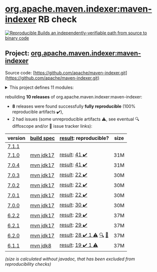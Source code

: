 [org.apache.maven.indexer:maven-indexer](https://central.sonatype.com/artifact/org.apache.maven.indexer/maven-indexer/versions) RB check
=======

[![Reproducible Builds](https://reproducible-builds.org/images/logos/rb.svg) an independently-verifiable path from source to binary code](https://reproducible-builds.org/)

## Project: [org.apache.maven.indexer:maven-indexer](https://central.sonatype.com/artifact/org.apache.maven.indexer/maven-indexer/versions)

Source code: [https://github.com/apache/maven-indexer.git](https://github.com/apache/maven-indexer.git)

<details><summary>This project defines 11 modules:</summary>

* [org.apache.maven.indexer:indexer-cli](https://central.sonatype.com/artifact/org.apache.maven.indexer/indexer-cli/7.1.0)
* [org.apache.maven.indexer:indexer-core](https://central.sonatype.com/artifact/org.apache.maven.indexer/indexer-core/7.1.0)
* [org.apache.maven.indexer:indexer-examples-basic](https://central.sonatype.com/artifact/org.apache.maven.indexer/indexer-examples-basic/7.1.0)
* [org.apache.maven.indexer:indexer-examples-spring](https://central.sonatype.com/artifact/org.apache.maven.indexer/indexer-examples-spring/7.1.0)
* [org.apache.maven.indexer:indexer-reader](https://central.sonatype.com/artifact/org.apache.maven.indexer/indexer-reader/7.1.0)
* [org.apache.maven.indexer:maven-indexer](https://central.sonatype.com/artifact/org.apache.maven.indexer/maven-indexer/7.1.0)
* [org.apache.maven.indexer:maven-indexer-examples](https://central.sonatype.com/artifact/org.apache.maven.indexer/maven-indexer-examples/7.1.0)
* [org.apache.maven.indexer:search-api](https://central.sonatype.com/artifact/org.apache.maven.indexer/search-api/7.1.0)
* [org.apache.maven.indexer:search-backend-indexer](https://central.sonatype.com/artifact/org.apache.maven.indexer/search-backend-indexer/7.1.0)
* [org.apache.maven.indexer:search-backend-remoterepository](https://central.sonatype.com/artifact/org.apache.maven.indexer/search-backend-remoterepository/7.1.0)
* [org.apache.maven.indexer:search-backend-smo](https://central.sonatype.com/artifact/org.apache.maven.indexer/search-backend-smo/7.1.0)
</details>

rebuilding **10 releases** of org.apache.maven.indexer:maven-indexer:
- **8** releases were found successfully **fully reproducible** (100% reproducible artifacts :heavy_check_mark:),
- 2 had issues (some unreproducible artifacts :warning:, see eventual :mag: diffoscope and/or :memo: issue tracker links):

| version | [build spec](/BUILDSPEC.md) | [result](https://reproducible-builds.org/docs/jvm/): reproducible? | size |
| -- | --------- | ------ | -- |
| [7.1.1](https://central.sonatype.com/artifact/org.apache.maven.indexer/maven-indexer/7.1.1/pom) | | | |
| [7.1.0](https://central.sonatype.com/artifact/org.apache.maven.indexer/maven-indexer/7.1.0/pom) | [mvn jdk17](maven-indexer-7.1.0.buildspec) | [result](maven-indexer-7.1.0.buildinfo): [41 :heavy_check_mark: ](maven-indexer-7.1.0.buildcompare) | 31M |
| [7.0.4](https://central.sonatype.com/artifact/org.apache.maven.indexer/maven-indexer/7.0.4/pom) | [mvn jdk17](maven-indexer-7.0.4.buildspec) | [result](maven-indexer-7.0.4.buildinfo): [41 :heavy_check_mark: ](maven-indexer-7.0.4.buildcompare) | 31M |
| [7.0.3](https://central.sonatype.com/artifact/org.apache.maven.indexer/maven-indexer/7.0.3/pom) | [mvn jdk17](maven-indexer-7.0.3.buildspec) | [result](maven-indexer-7.0.3.buildinfo): [22 :heavy_check_mark: ](maven-indexer-7.0.3.buildcompare) | 30M |
| [7.0.2](https://central.sonatype.com/artifact/org.apache.maven.indexer/maven-indexer/7.0.2/pom) | [mvn jdk17](maven-indexer-7.0.2.buildspec) | [result](maven-indexer-7.0.2.buildinfo): [22 :heavy_check_mark: ](maven-indexer-7.0.2.buildcompare) | 30M |
| [7.0.1](https://central.sonatype.com/artifact/org.apache.maven.indexer/maven-indexer/7.0.1/pom) | [mvn jdk17](maven-indexer-7.0.1.buildspec) | [result](maven-indexer-7.0.1.buildinfo): [22 :heavy_check_mark: ](maven-indexer-7.0.1.buildcompare) | 30M |
| [7.0.0](https://central.sonatype.com/artifact/org.apache.maven.indexer/maven-indexer/7.0.0/pom) | [mvn jdk17](maven-indexer-7.0.0.buildspec) | [result](maven-indexer-7.0.0.buildinfo): [30 :heavy_check_mark: ](maven-indexer-7.0.0.buildcompare) | 30M |
| [6.2.2](https://central.sonatype.com/artifact/org.apache.maven.indexer/maven-indexer/6.2.2/pom) | [mvn jdk17](maven-indexer-6.2.2.buildspec) | [result](maven-indexer-6.2.2.buildinfo): [29 :heavy_check_mark: ](maven-indexer-6.2.2.buildcompare) | 37M |
| [6.2.1](https://central.sonatype.com/artifact/org.apache.maven.indexer/maven-indexer/6.2.1/pom) | [mvn jdk17](maven-indexer-6.2.1.buildspec) | [result](maven-indexer-6.2.1.buildinfo): [29 :heavy_check_mark: ](maven-indexer-6.2.1.buildcompare) | 37M |
| [6.2.0](https://central.sonatype.com/artifact/org.apache.maven.indexer/maven-indexer/6.2.0/pom) | [mvn jdk17](maven-indexer-6.2.0.buildspec) | [result](maven-indexer-6.2.0.buildinfo): [28 :heavy_check_mark:  1 :warning:](maven-indexer-6.2.0.buildcompare) [:mag:](maven-indexer-6.2.0.diffoscope) [:memo:](https://issues.apache.org/jira/browse/MINDEXER-156) | 37M |
| [6.1.1](https://central.sonatype.com/artifact/org.apache.maven.indexer/maven-indexer/6.1.1/pom) | [mvn jdk8](maven-indexer-6.1.1.buildspec) | [result](maven-indexer-6.1.1.buildinfo): [19 :heavy_check_mark:  1 :warning:](maven-indexer-6.1.1.buildcompare) | 37M |

<i>(size is calculated without javadoc, that has been excluded from reproducibility checks)</i>
